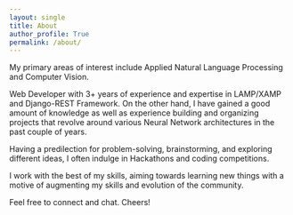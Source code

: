```yaml
---
layout: single
title: About
author_profile: True
permalink: /about/
---
```


My primary areas of interest include Applied Natural Language Processing and Computer Vision.

Web Developer with 3+ years of experience and expertise in LAMP/XAMP and Django-REST Framework. On the other hand, I have gained a good amount of knowledge as well as experience building and organizing projects that revolve around various Neural Network architectures in the past couple of years.

Having a predilection for problem-solving, brainstorming, and exploring different ideas, I often indulge in Hackathons and coding competitions.

I work with the best of my skills, aiming towards learning new things with a motive of augmenting my skills and evolution of the community.

Feel free to connect and chat. Cheers!

<!-- This is the base Jekyll theme. You can find out more info about customizing your Jekyll theme, as well as basic Jekyll usage documentation at [jekyllrb.com](https://jekyllrb.com/)

You can find the source code for Minima at GitHub:
[jekyll][jekyll-organization] /
[minima](https://github.com/jekyll/minima)

You can find the source code for Jekyll at GitHub:
[jekyll][jekyll-organization] /
[jekyll](https://github.com/jekyll/jekyll)


[jekyll-organization]: https://github.com/jekyll -->
